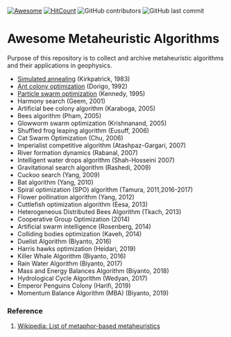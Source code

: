 [![Awesome](https://cdn.rawgit.com/sindresorhus/awesome/d7305f38d29fed78fa85652e3a63e154dd8e8829/media/badge.svg)](https://github.com/sindresorhus/awesome)
[![HitCount](http://hits.dwyl.com/modeling-inversion-lab/awesome-metaheuristic-algorithms.svg)](http://hits.dwyl.com/modeling-inversion-lab/awesome-metaheuristic-algorithms)
![GitHub contributors](https://img.shields.io/github/contributors/modeling-inversion-lab/awesome-metaheuristic-algorithms)
![GitHub last commit](https://img.shields.io/github/last-commit/modeling-inversion-lab/awesome-metaheuristic-algorithms)

# Awesome Metaheuristic Algorithms
Purpose of this repository is to collect and archive metaheuristic algorithms and their applications in geophysics.
+ [Simulated annealing](https://science.sciencemag.org/content/220/4598/671) (Kirkpatrick, 1983)
+ [Ant colony optimization](https://link.springer.com/referenceworkentry/10.1007%2F978-0-387-30164-8_22) (Dorigo, 1992)
+ [Particle swarm optimization](https://link.springer.com/referenceworkentry/10.1007%2F978-0-387-30164-8_630) (Kennedy, 1995)
+ Harmony search (Geem, 2001)
+ Artificial bee colony algorithm (Karaboga, 2005)
+ Bees algorithm (Pham, 2005)
+ Glowworm swarm optimization (Krishnanand, 2005)
+ Shuffled frog leaping algorithm (Eusuff, 2006)
+ Cat Swarm Optimization (Chu, 2006)
+ Imperialist competitive algorithm (Atashpaz-Gargari, 2007)
+ River formation dynamics (Rabanal, 2007)
+ Intelligent water drops algorithm (Shah-Hosseini 2007)
+ Gravitational search algorithm (Rashedi, 2009)
+ Cuckoo search (Yang, 2009)
+ Bat algorithm (Yang, 2010)
+ Spiral optimization (SPO) algorithm (Tamura, 2011,2016-2017)
+ Flower pollination algorithm (Yang, 2012)
+ Cuttlefish optimization algorithm (Eesa, 2013)
+ Heterogeneous Distributed Bees Algorithm (Tkach, 2013)
+ Cooperative Group Optimization (2014)
+ Artificial swarm intelligence (Rosenberg, 2014)
+ Colliding bodies optimization (Kaveh, 2014)
+ Duelist Algorithm (Biyanto, 2016)
+ Harris hawks optimization (Heidari, 2019)
+ Killer Whale Algorithm (Biyanto, 2016)
+ Rain Water Algorithm (Biyanto, 2017)
+ Mass and Energy Balances Algorithm (Biyanto, 2018)
+ Hydrological Cycle Algorithm (Wedyan, 2017)
+ Emperor Penguins Colony (Harifi, 2019)
+ Momentum Balance Algorithm (MBA) (Biyanto, 2019)

### Reference
1. [Wikipedia: List of metaphor-based metaheuristics](https://en.wikipedia.org/wiki/List_of_metaphor-based_metaheuristics)

